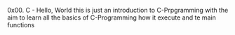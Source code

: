 0x00. C - Hello, World
this is just an introduction to C-Prpgramming with the aim to learn all the basics of C-Programming how it execute and te main functions
